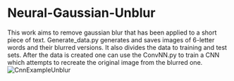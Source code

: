 # Neural-Gaussian-Unblur
This work aims to remove gaussian blur that has been applied to a short piece of text. Generate_data.py generates and saves images of 6-letter words and their blurred versions. It also divides the data to training and test sets. After the data is created one can use the ConvNN.py to train a CNN which attempts to recreate the original image from the blurred one.
![CnnExampleUnblur](https://user-images.githubusercontent.com/60856981/74483991-5bdb2f80-4ec0-11ea-9354-7539e52ccd94.png)
